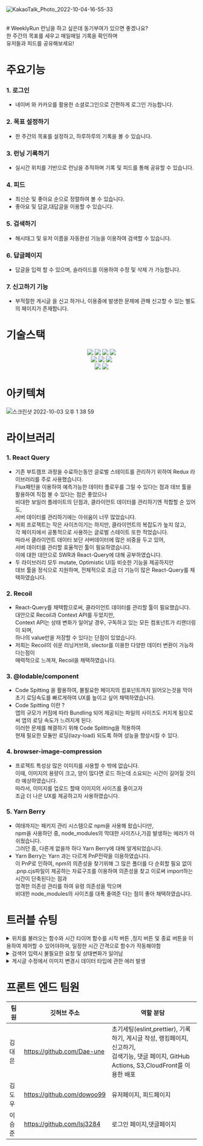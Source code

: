 ![KakaoTalk_Photo_2022-10-04-16-55-33](https://user-images.githubusercontent.com/104764474/193819731-ab83241b-e3b6-4dee-90b4-738e58a6c18e.png)

<br/>
# WeeklyRun
런닝을 하고 싶은데 동기부여가 있으면 좋겠나요?<br/>
한 주간의 목표를 세우고 매일매일 기록을 확인하며 <br/>
유저들과 피드를 공유해보세요!

# 주요기능
### 1. 로그인
* 네이버 와 카카오를 활용한 소셜로그인으로 간편하게 로그인 가능합니다.
### 2. 목표 설정하기
* 한 주간의 목표를 설정하고, 하루하루의 기록을 볼 수 있습니다.
### 3. 런닝 기록하기
* 실시간 위치를 기반으로 런닝을 추적하며 기록 및 피드를 통해 공유할 수 있습니다.
### 4. 피드
* 최신순 및 좋아요 순으로 정렬하여 볼 수 있습니다.
* 좋아요 및 답글,대답글을 이용할 수 있습니다.
### 5. 검색하기
* 해시태그 및 유저 이름을 자동완성 기능을 이용하여 검색할 수 있습니다.
### 6. 답글페이지
* 답글을 입력 할 수 있으며, 슬라이드를 이용하여 수정 및 삭제 가 가능합니다.
### 7. 신고하기 기능
* 부적절한 게시글 을 신고 하거나, 이용중에 발생한 문제에 관해 신고할 수 있는 별도의 페이지가 존재합니다.


# 기술스택
<div align="center">
  <img src="https://img.shields.io/badge/html5-E34F26?style=for-the-badge&logo=html5&logoColor=white"> 
  <img src="https://img.shields.io/badge/css-1572B6?style=for-the-badge&logo=css3&logoColor=white"> 
  <img src="https://img.shields.io/badge/javascript-F7DF1E?style=for-the-badge&logo=javascript&logoColor=black"> 
  <img src="https://img.shields.io/badge/react-61DAFB?style=for-the-badge&logo=react&logoColor=black"> 
  <br/>
  <img src="https://img.shields.io/badge/react Query-FF4154?style=for-the-badge&logo=react-Query&logoColor=black"> 
  <img src="https://img.shields.io/badge/recoil-61DAFB?style=for-the-badge&logo=recoil&logoColor=black"> 
  <img src="https://img.shields.io/badge/styledcomponents-DB7093?style=for-the-badge&logo=styled-components&logoColor=white"> 
  <br/>
   <img src="https://img.shields.io/badge/github-181717?style=for-the-badge&logo=github&logoColor=white"> 
   <img src="https://img.shields.io/badge/githubactions-181717?style=for-the-badge&logo=githubactions&logoColor=white"> 
</div>

# 아키텍쳐
![스크린샷 2022-10-03 오후 1 38 59](https://user-images.githubusercontent.com/104764474/193502802-0399a082-4875-405b-9bec-bac7749a3511.png)


# 라이브러리
### 1. React Query
* 기존 부트캠프 과정을 수료하는동안 글로벌 스테이트를 관리하기 위하여 Redux 라이브러리를 주로 사용했습니다. <br/>
 Flux패턴을 이용하여 예측가능한 데이터 플로우를 그릴 수 있다는 점과 데브 툴을 활용하여 직접 볼 수 있다는 점은 좋았으나 <br/>
 비대한 보일러 플레이트의 단점과, 클라이언트 데이터를 관리하기엔 적합할 순 있어도,<br/> 
 서버 데이터를 관리하기에는 아쉬움이 너무 많았습니다.
* 저희 프로젝트는 작은 사이즈이기는 하지만, 클라이언트의 복잡도가 높지 않고,<br/>
  각 페이지에서 공통적으로 사용하는 글로벌 스테이트 또한 적었습니다.<br/>
  따라서 클라이언트 데이터 보단 서버데이터에 많은 비중을 두고 있어,<br/>
  서버 데이터를 관리할 효율적인 툴이 필요하였습니다.<br/>
  이에 대한 대안으로 SWR과 React-Query에 대해 공부하였습니다.
* 두 라이브러리 모두 mutate, Optimistic UI등 비슷한 기능을 제공하지만<br/>
  데브 툴을 정식으로 지원하며, 전체적으로 조금 더 기능이 많은 React-Query를 채택하였습니다.
  
### 2. Recoil
* React-Query를 채택함으로써, 클라이언트 데이터를 관리할 툴이 필요했습니다.<br/>
  대안으로 Recoil과 Context API를 두었지만,<br/>
  Context API는 상태 변화가 일어날 경우, 구독하고 있는 모든 컴포넌트가 리랜더링이 되며,<br/>
  하나의 value만을 저장할 수 있다는 단점이 있었습니다.<br/>
* 저희는 Recoil의 쉬운 러닝커브와, slector를 이용한 다양한 데이터 변환이 가능하다는점이 <br/>
  매력적으로 느껴져, Recoil을 채택하였습니다.
  
### 3. @lodable/component
*  Code Spitting 을 활용하여, 불필요한 페이지의 컴포넌트까지 읽어오는것을 막아<br/>
   초기 로딩속도를 빠르게하여 UX를 높이고 싶어 채택하였습니다.
*  Code Spitting 이란 ? <br/>
앱의 규모가 커짐에 따라 Bundling 되어 제공되는 파일의 사이즈도 커지게 됨으로써 앱의 로딩 속도가 느려지게 된다.<br/>
이러한 문제를 해결하기 위해 Code Splitting을 적용하여 <br/>
현재 필요한 모듈만 로딩(lazy-load) 되도록 하여 성능을 향상시킬 수 있다.

### 4. browser-image-compression
* 프로젝트 특성상 많은 이미지를 사용할 수 밖에 없습니다.<br/>
  이때, 이미지의 용량이 크고, 양이 많다면 로드 하는데 소요되는 시간이 길어질 것이라 예상하였습니다.<br/>
  따라서, 이미지를 업로드 할때 이미지의 사이즈를 줄이고자<br/>
  조금 더 나은 UX를 제공하고자 사용하였습니다.

### 5. Yarn Berry
* 여태까지는 패키지 관리 시스템으로 npm을 사용해 왔습니다만,<br/>
  npm을 사용하던 중, node_modules의 막대한 사이즈나,가끔 발생하는 에러가 아쉬웠습니다.<br/>
  그러던 중, 다른게 없을까 하다 Yarn Berry에 대해 알게되었습니다.
* Yarn Berry는 Yarn 과는 다르게 PnP전략을 이용하였습니다.<br/>
  이 PnP로 인하여, npm의 의존성을 찾기위해 그 많은 폴더를 다 순회할 필요 없이<br/>
  .pnp.cjs파일이 제공하는 자료구조를 이용하여 의존성을 찾고 이로써 import하는 시간이 단축된다는 점과<br/>
  엄격한 의존성 관리를 하여 유령 의존성을 막으며 <br/>
  비대한 node_modules의 사이즈를 대폭 줄여준 다는 점이 좋아 채택하였습니다.
  

# 트러블 슈팅
<details>
  <summary>위치를 불러오는 함수와 시간 타이머 함수를 시작 버튼 ,정지 버튼 및 종료 버튼을 이용하여 제어할 수 있어야하며, 일정한 시간 간격으로 함수가 작동해야함</summary>
  <div markdown="1">
    useInterval 커스텀 훅을 사용하여, callback 함수와 delay를 파라미터로 넘겨 delay가 null일 경우 함수가 중단됨
     자세한 내용은 https://velog.io/@dae_eun2/React-useInterval 에서 확인 가능합니다.
    
  </div>
</details>
<details>
  <summary>검색어 입력시 불필요한 요청 및 상태변화가 일어남 </summary>
  <div markdown="1">
    
      검색 인풋에 글씨가 입력될때마다 요청이 간다면 불필요한 요청이 생길뿐만아니라 과도한 요청이 발생할 수가 있음 
      debounce 훅을 만들어서 , value와 delay를 파라미터로 받으며, <br/>setTimeout을 이용하여 일정 시간 동안의 이벤트 발생을 무효화시켜
      change되는 value값의 시간 텀을 조정하여 사용
    
  </div>
</details>
<details>
  <summary>게시글 수정에서 이미지 변경시 데이터 타입에 관한 에러 발생</summary>
  <div markdown="1">
    업로드 이미지를 blob타입으로 백엔드에 넘겨주는데, 기존 이미지는 string타입으로 url주소로 받음 <br />
    기존이미지를 blob타입으로 변경 하여 줄 수가 없어, 기존 이미지를 수정하는것에대한 문제가 발생함 <br />
    
      해결방안 
      백엔드에 prevImage와 newImage를 별도로 전송하여 백엔드측에서 newImage를 업로드 후, prevImage로 합치게끔 하여 문제 해결
    
  </div>
</details>


# 프론트 엔드 팀원
|팀원|깃허브 주소| 역할 분담|
|----|-----|------|
|김대은| https://github.com/Dae-une   | 초기세팅(eslint,prettier), 기록하기, 게시글 작성, 랭킹페이지, 신고하기,<br/> 검색기능, 댓글 페이지, GitHub Actions, S3,CloudFront를 이용한 배포 |
|김도우|  https://github.com/dowoo99  | 유저페이지, 피드페이지 |
|이승준|  https://github.com/lsj3284   | 로그인 페이지,댓글페이지 |
